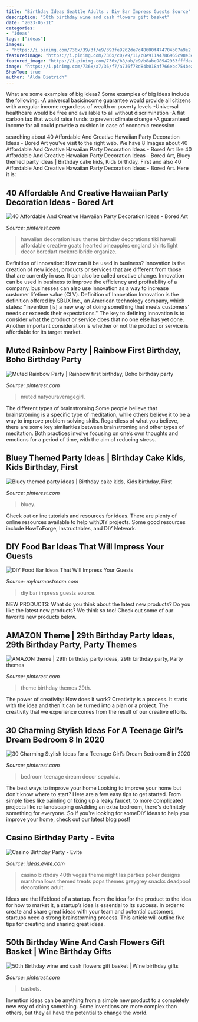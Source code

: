 ```yaml
---
title: "Birthday Ideas Seattle Adults : Diy Bar Impress Guests Source"
description: "50th birthday wine and cash flowers gift basket"
date: "2023-05-11"
categories:
- "ideas"
tags: ["ideas"]
images:
- "https://i.pinimg.com/736x/39/3f/e9/393fe9262de7c48600f474704b07a9e2.jpg"
featuredImage: "https://i.pinimg.com/736x/c0/e9/11/c0e911a4786965c98e3ee62429068ddf.jpg"
featured_image: "https://i.pinimg.com/736x/b8/ab/e9/b8abe98942933fffdeadac1161d63543.jpg"
image: "https://i.pinimg.com/736x/a7/36/f7/a736f78d84b018af766ebc754bea95a8.jpg"
ShowToc: true
author: "Alda Dietrich"
---
```



What are some examples of big ideas?
Some examples of big ideas include the following: 
-A universal basicincome guarantee would provide all citizens with a regular income regardless of wealth or poverty levels 
-Universal healthcare would be free and available to all without discrimination 
-A flat carbon tax that would raise funds to prevent climate change 
-A guaranteed income for all could provide a cushion in case of economic recession

	

		
searching about 40 Affordable And Creative Hawaiian Party Decoration Ideas - Bored Art you've visit to the right web. We have 8 Images about 40 Affordable And Creative Hawaiian Party Decoration Ideas - Bored Art like 40 Affordable And Creative Hawaiian Party Decoration Ideas - Bored Art, Bluey themed party ideas | Birthday cake kids, Kids birthday, First and also 40 Affordable And Creative Hawaiian Party Decoration Ideas - Bored Art. Here it is:
		
    
## 40 Affordable And Creative Hawaiian Party Decoration Ideas - Bored Art

<img loading=lazy src="https://i.pinimg.com/736x/1b/ed/ea/1bedeadcc348eed0a865fcecaf056956--hawaiian-party-decorations-party-decoration-ideas.jpg" onerror="this.onerror=null;this.src='https://tse2.mm.bing.net/th?id=OIP.ixCJDwdGqvpBDtHhfLhY1gHaLG&amp;pid=15.1';" alt="40 Affordable And Creative Hawaiian Party Decoration Ideas - Bored Art">

_Source: pinterest.com_

>hawaiian decoration luau theme birthday decorations tiki hawaii affordable creative goats hearted pineapples england shirts light decor boredart rocknrollbride organize. 

	

Definition of innovation: How can it be used in business?
Innovation is the creation of new ideas, products or services that are different from those that are currently in use. It can also be called creative change. Innovation can be used in business to improve the efficiency and profitability of a company. businesses can also use innovation as a way to increase customer lifetime value (CLV). Definition of Innovation
Innovation is the definition offered by SBUX Inc., an American technology company, which states: "invention [is] a new way of doing something that meets customers' needs or exceeds their expectations." The key to defining innovation is to consider what the product or service does that no one else has yet done. Another important consideration is whether or not the product or service is affordable for its target market.

    
## Muted Rainbow Party | Rainbow First Birthday, Boho Birthday Party

<img loading=lazy src="https://i.pinimg.com/736x/a7/36/f7/a736f78d84b018af766ebc754bea95a8.jpg" onerror="this.onerror=null;this.src='https://tse2.mm.bing.net/th?id=OIP.F3laLx-5mi1TcI7ZzRhl_wHaLH&amp;pid=15.1';" alt="Muted Rainbow Party | Rainbow first birthday, Boho birthday party">

_Source: pinterest.com_

>muted natyouraveragegirl. 

	

The different types of brainstroming
Some people believe that brainstroming is a specific type of meditation, while others believe it to be a way to improve problem-solving skills. Regardless of what you believe, there are some key similarities between brainstroming and other types of meditation. Both practices involve focusing on one’s own thoughts and emotions for a period of time, with the aim of reducing stress.

    
## Bluey Themed Party Ideas | Birthday Cake Kids, Kids Birthday, First

<img loading=lazy src="https://i.pinimg.com/736x/b8/ab/e9/b8abe98942933fffdeadac1161d63543.jpg" onerror="this.onerror=null;this.src='https://tse4.mm.bing.net/th?id=OIP.KnJcYz2itWDOfkZ5sDg9YwHaJ3&amp;pid=15.1';" alt="Bluey themed party ideas | Birthday cake kids, Kids birthday, First">

_Source: pinterest.com_

>bluey. 

	

Check out online tutorials and resources for ideas. There are plenty of online resources available to help withDIY projects. Some good resources include HowToForge, Instructables, and DIY Network. 

    
## DIY Food Bar Ideas That Will Impress Your Guests

<img loading=lazy src="https://mykarmastream.com/wp-content/uploads/2018/07/diy-food-bar-11.jpg" onerror="this.onerror=null;this.src='https://tse4.mm.bing.net/th?id=OIP.TmfLAzoSaWic9XF009DhzgHaKS&amp;pid=15.1';" alt="DIY Food Bar Ideas That Will Impress Your Guests">

_Source: mykarmastream.com_

>diy bar impress guests source. 

	

NEW PRODUCTS: What do you think about the latest new products?
Do you like the latest new products? We think so too! Check out some of our favorite new products below.

    
## AMAZON Theme | 29th Birthday Party Ideas, 29th Birthday Party, Party Themes

<img loading=lazy src="https://i.pinimg.com/736x/39/3f/e9/393fe9262de7c48600f474704b07a9e2.jpg" onerror="this.onerror=null;this.src='https://tse2.mm.bing.net/th?id=OIP.6oyHRH32jzFky3i02swu4AHaJ3&amp;pid=15.1';" alt="AMAZON theme | 29th birthday party ideas, 29th birthday party, Party themes">

_Source: pinterest.com_

>theme birthday themes 29th. 

	

The power of creativity: How does it work?
Creativity is a process. It starts with the idea and then it can be turned into a plan or a project. The creativity that we experience comes from the result of our creative efforts.

    
## 30 Charming Stylish Ideas For A Teenage Girl’s Dream Bedroom 8 In 2020

<img loading=lazy src="https://i.pinimg.com/736x/c0/e9/11/c0e911a4786965c98e3ee62429068ddf.jpg" onerror="this.onerror=null;this.src='https://tse2.mm.bing.net/th?id=OIP.g4NZSZmzVushHHZMZ497LQHaLG&amp;pid=15.1';" alt="30 Charming Stylish Ideas for a Teenage Girl’s Dream Bedroom 8 in 2020">

_Source: pinterest.com_

>bedroom teenage dream decor sepatula. 

	

The best ways to improve your home
Looking to improve your home but don't know where to start? Here are a few easy tips to get started. From simple fixes like painting or fixing up a leaky faucet, to more complicated projects like re-landscaping orAdding an extra bedroom, there's definitely something for everyone. So if you're looking for someDIY ideas to help you improve your home, check out our latest blog post!

    
## Casino Birthday Party - Evite

<img loading=lazy src="http://ideas.evite.com/media/Marshmallow-Skewers.jpg" onerror="this.onerror=null;this.src='https://tse4.mm.bing.net/th?id=OIP.ot4YZUyLTWjpQDTsKpsygQHaLH&amp;pid=15.1';" alt="Casino Birthday Party - Evite">

_Source: ideas.evite.com_

>casino birthday 40th vegas theme night las parties poker designs marshmallows themed treats pops themes greygrey snacks deadpool decorations adult. 

	

Ideas are the lifeblood of a startup. From the idea for the product to the idea for how to market it, a startup’s idea is essential to its success. In order to create and share great ideas with your team and potential customers, startups need a strong brainstorming process. This article will outline five tips for creating and sharing great ideas.

    
## 50th Birthday Wine And Cash Flowers Gift Basket | Wine Birthday Gifts

<img loading=lazy src="https://i.pinimg.com/736x/69/22/7b/69227b88c6e288fe40fdb1ffe4a27c5a.jpg" onerror="this.onerror=null;this.src='https://tse3.mm.bing.net/th?id=OIP.i7kE76f4gVci55VPBzvwAgHaNL&amp;pid=15.1';" alt="50th Birthday wine and cash flowers gift basket | Wine birthday gifts">

_Source: pinterest.com_

>baskets. 

	

Invention ideas can be anything from a simple new product to a completely new way of doing something. Some inventions are more complex than others, but they all have the potential to change the world.

